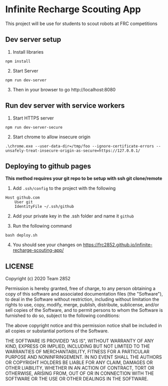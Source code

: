 # Infinite Recharge Scouting App

This project will be use for students to scout robots at FRC competitions

## Dev server setup

1. Install libraries

```
npm install
```

2. Start Server

```
npm run dev-server
```

3. Then in your browser to go http://localhost:8080

## Run dev server with service workers

1. Start HTTPS server

```
npm run dev-server-secure
```

2. Start chrome to allow insecure origin

```
.\chrome.exe --user-data-dir=/tmp/foo --ignore-certificate-errors --unsafely-treat-insecure-origin-as-secure=https://127.0.0.1/
```

## Deploying to github pages

**This method requires your git repo to be setup with ssh git clone/remote**

1. Add `.ssh/config` to the project with the following

```
Host github.com
    User git
    IdentityFile ~/.ssh/github
```

2. Add your private key in the .ssh folder and name it `github`

3. Run the following command

```
bash deploy.sh
```

4. You should see your changes on https://frc2852.github.io/infinite-recharge-scouting-app/

## LICENSE

Copyright (c) 2020 Team 2852

Permission is hereby granted, free of charge, to any person obtaining a copy
of this software and associated documentation files (the "Software"), to deal
in the Software without restriction, including without limitation the rights
to use, copy, modify, merge, publish, distribute, sublicense, and/or sell
copies of the Software, and to permit persons to whom the Software is
furnished to do so, subject to the following conditions:

The above copyright notice and this permission notice shall be included in all
copies or substantial portions of the Software.

THE SOFTWARE IS PROVIDED "AS IS", WITHOUT WARRANTY OF ANY KIND, EXPRESS OR
IMPLIED, INCLUDING BUT NOT LIMITED TO THE WARRANTIES OF MERCHANTABILITY,
FITNESS FOR A PARTICULAR PURPOSE AND NONINFRINGEMENT. IN NO EVENT SHALL THE
AUTHORS OR COPYRIGHT HOLDERS BE LIABLE FOR ANY CLAIM, DAMAGES OR OTHER
LIABILITY, WHETHER IN AN ACTION OF CONTRACT, TORT OR OTHERWISE, ARISING FROM,
OUT OF OR IN CONNECTION WITH THE SOFTWARE OR THE USE OR OTHER DEALINGS IN THE
SOFTWARE.
